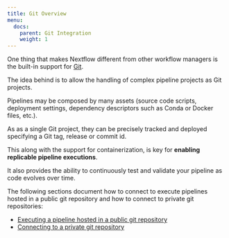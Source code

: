 ```yaml
---
title: Git Overview
menu:
  docs:
    parent: Git Integration
    weight: 1
---
```

One thing that makes Nextflow different from other workflow managers is the built-in support for [Git](https://git-scm.com).

The idea behind is to allow the handling of complex pipeline projects as Git projects.

Pipelines may be composed by many assets (source code scripts, deployment settings, dependency descriptors such as Conda or Docker files, etc.).

As as a single Git project, they can be precisely tracked and deployed specifying a Git tag, release or commit id.

This along with the support for containerization, is key for **enabling replicable pipeline executions**.

It also provides the ability to continuously test and validate your pipeline as code evolves over time.

The following sections document how to connect to execute pipelines hosted in a public git repository and how to connect to private git repositories:

  * [Executing a pipeline hosted in a public git repository](/docs/git/git-public/)
  * [Connecting to a private git repository](/docs/git/git-private/) 
